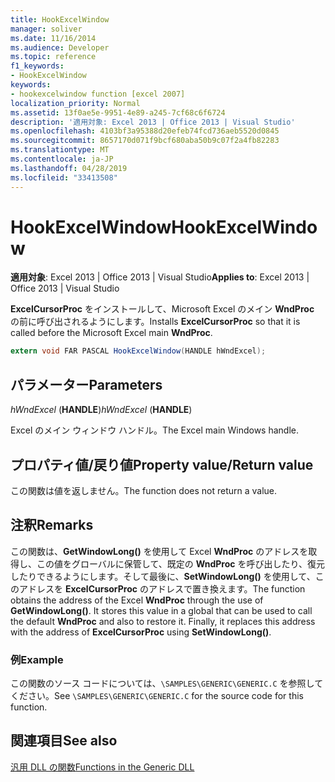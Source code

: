 ```yaml
---
title: HookExcelWindow
manager: soliver
ms.date: 11/16/2014
ms.audience: Developer
ms.topic: reference
f1_keywords:
- HookExcelWindow
keywords:
- hookexcelwindow function [excel 2007]
localization_priority: Normal
ms.assetid: 13f0ae5e-9951-4e89-a245-7cf68c6f6724
description: '適用対象: Excel 2013 | Office 2013 | Visual Studio'
ms.openlocfilehash: 4103bf3a95388d20efeb74fcd736aeb5520d0845
ms.sourcegitcommit: 8657170d071f9bcf680aba50b9c07f2a4fb82283
ms.translationtype: MT
ms.contentlocale: ja-JP
ms.lasthandoff: 04/28/2019
ms.locfileid: "33413508"
---
```

# <a name="hookexcelwindow"></a><span data-ttu-id="a9af2-104">HookExcelWindow</span><span class="sxs-lookup"><span data-stu-id="a9af2-104">HookExcelWindow</span></span>

 <span data-ttu-id="a9af2-105">**適用対象**: Excel 2013 | Office 2013 | Visual Studio</span><span class="sxs-lookup"><span data-stu-id="a9af2-105">**Applies to**: Excel 2013 | Office 2013 | Visual Studio</span></span> 
  
<span data-ttu-id="a9af2-106">**ExcelCursorProc** をインストールして、Microsoft Excel のメイン **WndProc** の前に呼び出されるようにします。</span><span class="sxs-lookup"><span data-stu-id="a9af2-106">Installs **ExcelCursorProc** so that it is called before the Microsoft Excel main **WndProc**.</span></span>
  
```cs
extern void FAR PASCAL HookExcelWindow(HANDLE hWndExcel);
```

## <a name="parameters"></a><span data-ttu-id="a9af2-107">パラメーター</span><span class="sxs-lookup"><span data-stu-id="a9af2-107">Parameters</span></span>

 <span data-ttu-id="a9af2-108">_hWndExcel_ (**HANDLE**)</span><span class="sxs-lookup"><span data-stu-id="a9af2-108">_hWndExcel_ (**HANDLE**)</span></span>
  
<span data-ttu-id="a9af2-109">Excel のメイン ウィンドウ ハンドル。</span><span class="sxs-lookup"><span data-stu-id="a9af2-109">The Excel main Windows handle.</span></span>
  
## <a name="property-valuereturn-value"></a><span data-ttu-id="a9af2-110">プロパティ値/戻り値</span><span class="sxs-lookup"><span data-stu-id="a9af2-110">Property value/Return value</span></span>

<span data-ttu-id="a9af2-111">この関数は値を返しません。</span><span class="sxs-lookup"><span data-stu-id="a9af2-111">The function does not return a value.</span></span>
  
## <a name="remarks"></a><span data-ttu-id="a9af2-112">注釈</span><span class="sxs-lookup"><span data-stu-id="a9af2-112">Remarks</span></span>

<span data-ttu-id="a9af2-p101">この関数は、**GetWindowLong()** を使用して Excel **WndProc** のアドレスを取得し、この値をグローバルに保管して、既定の **WndProc** を呼び出したり、復元したりできるようにします。そして最後に、**SetWindowLong()** を使用して、このアドレスを **ExcelCursorProc** のアドレスで置き換えます。</span><span class="sxs-lookup"><span data-stu-id="a9af2-p101">The function obtains the address of the Excel **WndProc** through the use of **GetWindowLong()**. It stores this value in a global that can be used to call the default **WndProc** and also to restore it. Finally, it replaces this address with the address of **ExcelCursorProc** using **SetWindowLong()**.</span></span>
  
### <a name="example"></a><span data-ttu-id="a9af2-116">例</span><span class="sxs-lookup"><span data-stu-id="a9af2-116">Example</span></span>

<span data-ttu-id="a9af2-117">この関数のソース コードについては、`\SAMPLES\GENERIC\GENERIC.C` を参照してください。</span><span class="sxs-lookup"><span data-stu-id="a9af2-117">See  `\SAMPLES\GENERIC\GENERIC.C` for the source code for this function.</span></span> 
  
## <a name="see-also"></a><span data-ttu-id="a9af2-118">関連項目</span><span class="sxs-lookup"><span data-stu-id="a9af2-118">See also</span></span>



[<span data-ttu-id="a9af2-119">汎用 DLL の関数</span><span class="sxs-lookup"><span data-stu-id="a9af2-119">Functions in the Generic DLL</span></span>](functions-in-the-generic-dll.md)

